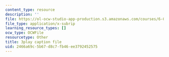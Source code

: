 ```yaml
---
content_type: resource
description: ''
file: https://ol-ocw-studio-app-production.s3.amazonaws.com/courses/6-042j-mathematics-for-computer-science-spring-2015/2466a69c5b67d8c7fb46ee3792452575_zcvsyL7GtH4.srt
file_type: application/x-subrip
learning_resource_types: []
ocw_type: OCWFile
resourcetype: Other
title: 3play caption file
uid: 2466a69c-5b67-d8c7-fb46-ee3792452575
---
```

